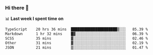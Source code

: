 ### Hi there 👋

<!--
**DBvc/DBvc** is a ✨ _special_ ✨ repository because its `README.md` (this file) appears on your GitHub profile.

Here are some ideas to get you started:

- 🔭 I’m currently working on ...
- 🌱 I’m currently learning ...
- 👯 I’m looking to collaborate on ...
- 🤔 I’m looking for help with ...
- 💬 Ask me about ...
- 📫 How to reach me: ...
- 😄 Pronouns: ...
- ⚡ Fun fact: ...
-->

📊 **Last week I spent time on**
<!--START_SECTION:waka-->

```txt
TypeScript    20 hrs 36 mins  █████████████████████▒░░░   85.39 %
Markdown      1 hr 32 mins    █▓░░░░░░░░░░░░░░░░░░░░░░░   06.39 %
SCSS          35 mins         ▓░░░░░░░░░░░░░░░░░░░░░░░░   02.46 %
Other         31 mins         ▓░░░░░░░░░░░░░░░░░░░░░░░░   02.19 %
JSON          21 mins         ▒░░░░░░░░░░░░░░░░░░░░░░░░   01.47 %
```

<!--END_SECTION:waka-->
